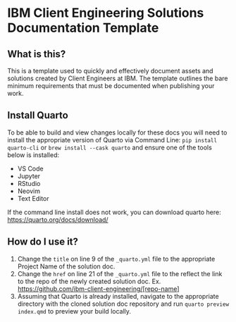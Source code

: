 # IBM Client Engineering Solutions Documentation Template

## What is this?
This is a template used to quickly and effectively document assets and solutions created by Client Engineers at IBM. The template outlines the bare minimum requirements that must be documented when publishing your work.

## Install Quarto
To be able to build and view changes locally for these docs you will need to install the appropriate version of Quarto via Command Line: 
`pip install quarto-cli` or `brew install --cask quarto` and ensure one of the tools below is installed:
* VS Code
* Jupyter
* RStudio
* Neovim
* Text Editor

If the command line install does not work, you can download quarto here: https://quarto.org/docs/download/

## How do I use it?
1. Change the `title` on line 9 of the `_quarto.yml` file to the appropriate Project Name of the solution doc.
2. Change the `href` on line 21 of the `_quarto.yml` file to the reflect the link to the repo of the newly created solution doc. Ex. https://github.com/ibm-client-engineering/[repo-name]
4. Assuming that Quarto is already installed, navigate to the appropriate directory with the cloned solution doc repository and run `quarto preview index.qmd` to preview your build locally.
